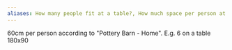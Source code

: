 ```yaml
---
aliases: How many people fit at a table?, How much space per person at a table?
---
```


60cm per person according to "Pottery Barn - Home". E.g. 6 on a table 180x90